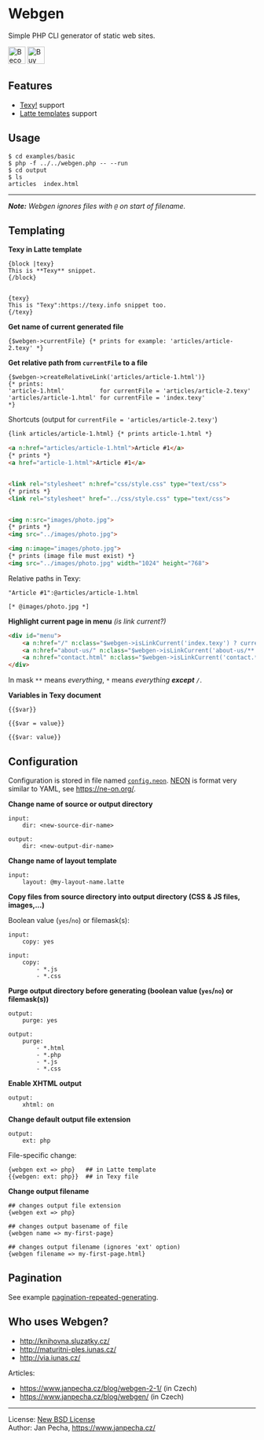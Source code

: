 # Webgen

Simple PHP CLI generator of static web sites.

<a href="https://www.patreon.com/bePatron?u=9680759"><img src="https://c5.patreon.com/external/logo/become_a_patron_button.png" alt="Become a Patron!" height="35"></a>
<a href="https://www.paypal.me/janpecha/5eur"><img src="https://buymecoffee.intm.org/img/button-paypal-white.png" alt="Buy me a coffee" height="35"></a>


## Features

* [Texy!](https://texy.info/) support
* [Latte templates](https://latte.nette.org/) support


## Usage

```
$ cd examples/basic
$ php -f ../../webgen.php -- --run
$ cd output
$ ls
articles  index.html
```

------------------------------

***Note:*** *Webgen ignores files with ```@``` on start of filename.*


## Templating

**Texy in Latte template**

```smarty
{block |texy}
This is **Texy** snippet.
{/block}


{texy}
This is "Texy":https://texy.info snippet too.
{/texy}
```

**Get name of current generated file**

```smarty
{$webgen->currentFile} {* prints for example: 'articles/article-2.texy' *}
```

**Get relative path from ```currentFile``` to a file**

```smarty
{$webgen->createRelativeLink('articles/article-1.html')}
{* prints:
'article-1.html'          for currentFile = 'articles/article-2.texy'
'articles/article-1.html' for currentFile = 'index.texy'
*}
```
Shortcuts (output for ```currentFile = 'articles/article-2.texy'```)

```html
{link articles/article-1.html} {* prints article-1.html *}

<a n:href="articles/article-1.html">Article #1</a>
{* prints *}
<a href="article-1.html">Article #1</a>


<link rel="stylesheet" n:href="css/style.css" type="text/css">
{* prints *}
<link rel="stylesheet" href="../css/style.css" type="text/css">


<img n:src="images/photo.jpg">
{* prints *}
<img src="../images/photo.jpg">

<img n:image="images/photo.jpg">
{* prints (image file must exist) *}
<img src="../images/photo.jpg" width="1024" height="768">
```

Relative paths in Texy:

```
"Article #1":@articles/article-1.html

[* @images/photo.jpg *]
```

**Highlight current page in menu** *(is link current?)*
```html
<div id="menu">
    <a n:href="/" n:class="$webgen->isLinkCurrent('index.texy') ? current">Homepage</a>
    <a n:href="about-us/" n:class="$webgen->isLinkCurrent('about-us/**') ? current">About us</a>
    <a n:href="contact.html" n:class="$webgen->isLinkCurrent('contact.*') ? current">Contact</a>
</div>
```

In mask ```**``` means *everything*, ```*``` means *everything <b>except</b> ```/```*.

**Variables in Texy document**
```
{{$var}}

{{$var = value}}

{{$var: value}}
```


## Configuration

Configuration is stored in file named [```config.neon```](examples/basic/config.neon). [NEON](https://ne-on.org/) is format very similar to YAML, see https://ne-on.org/.

**Change name of source or output directory**

```
input:
	dir: <new-source-dir-name>

output:
	dir: <new-output-dir-name>
```

**Change name of layout template**

```
input:
	layout: @my-layout-name.latte
```

**Copy files from source directory into output directory (CSS & JS files, images,...)**

Boolean value (`yes`/`no`) or filemask(s):

```
input:
    copy: yes
```

```
input:
    copy:
        - *.js
        - *.css
```

**Purge output directory before generating (boolean value (`yes`/`no`) or filemask(s))**

```
output:
    purge: yes
```

```
output:
    purge:
        - *.html
        - *.php
        - *.js
        - *.css
```

**Enable XHTML output**

```
output:
    xhtml: on
```

**Change default output file extension**

```
output:
    ext: php
```

File-specific change:

```smarty
{webgen ext => php}   ## in Latte template
{{webgen: ext: php}}  ## in Texy file
```

**Change output filename**

```smarty
## changes output file extension
{webgen ext => php}

## changes output basename of file
{webgen name => my-first-page}

## changes output filename (ignores 'ext' option)
{webgen filename => my-first-page.html}
```


## Pagination

See example [pagination-repeated-generating](examples/pagination-repeated-generating).


## Who uses Webgen?

* http://knihovna.sluzatky.cz/
* http://maturitni-ples.iunas.cz/
* http://via.iunas.cz/

Articles:
* https://www.janpecha.cz/blog/webgen-2-1/ (in Czech)
* https://www.janpecha.cz/blog/webgen/ (in Czech)


------------------------------

License: [New BSD License](license.txt)
<br>Author: Jan Pecha, https://www.janpecha.cz/

